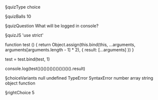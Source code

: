 §quizType
choice

§quizBalls
10

§quizQuestion
What will be logged in console?



§quizJS
'use strict'

function test () {
  return Object.assign(this.bind(this, ...arguments, arguments[arguments.length - 1] * 2), {
    result: [...arguments]
  })
}

test = test.bind(test, 1)

console.log(test()()()()()()()()()()().result)



§choiceVariants
null
undefined
TypeError
SyntaxError
number
array
string
object
function



§rightChoice
5
